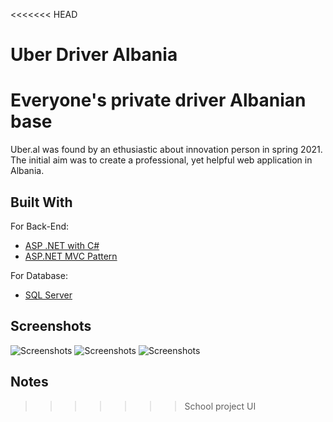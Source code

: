 <<<<<<< HEAD
# Uber Driver Albania
Everyone's private driver
Albanian base
======= 
   Uber.al was found by an ethusiastic about innovation person in spring 2021.
   The initial aim was to create a professional, yet helpful web application in Albania.

## Built With

For Back-End:
* [ASP .NET with C#](https://dotnet.microsoft.com/)
* [ASP.NET MVC Pattern](https://dotnet.microsoft.com/apps/aspnet/mvc)

For Database:
* [SQL Server](https://www.microsoft.com/en-us/sql-server/sql-server-downloads)

## Screenshots
![Screenshots](https://github.com/enditabaku/Uber.al/blob/main/Content/Images/Screen1.png)
![Screenshots](https://github.com/enditabaku/Uber.al/blob/main/Content/Images/Screen2.png)
![Screenshots](https://github.com/enditabaku/Uber.al/blob/main/Content/Images/Screen3.png)
## Notes

>>>>>>> School project UI
